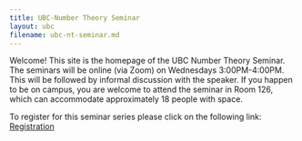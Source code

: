 ```yaml
---
title: UBC-Number Theory Seminar
layout: ubc
filename: ubc-nt-seminar.md
--- 
```


Welcome! This site is the homepage of the UBC Number Theory Seminar.
The seminars will be online (via Zoom) on Wednesdays 3:00PM-4:00PM.
This will be followed by informal discussion with the speaker.
If you happen to be on campus, you are welcome to attend the seminar in Room 126, which can accommodate approximately 18 people with space.

To register for this seminar series please click on the following link: [Registration](https://ubc.zoom.us/meeting/register/u5Yrfu2sqTkoH9AqIzq7m7896a2yg2A6BlSe)
